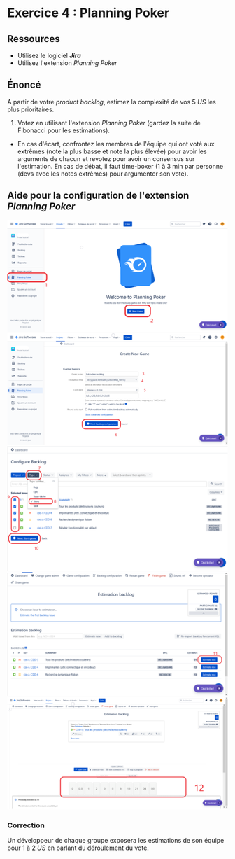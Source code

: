 # Exercice 4 : Planning Poker

## Ressources

- Utilisez le logiciel ***Jira***
- Utilisez l'extension *Planning Poker*

## Énoncé

A partir de votre *product backlog*, estimez la complexité de vos 5 *US* les plus prioritaires.

1. Votez en utilisant l'extension *Planning Poker* (gardez la suite de Fibonacci pour les estimations).
- En cas d'écart, confrontez les membres de l'équipe qui ont voté aux extrêmes (note la plus basse et note la plus élevée) pour avoir les arguments de chacun et revotez pour avoir un consensus sur l'estimation.
En cas de débat, il faut time-boxer (1 à 3 min par personne (devs avec les notes extrêmes) pour argumenter son vote).

## Aide pour la configuration de l'extension *Planning Poker*

![config1](img/pp1.png)
![config2](img/pp2.png)
![config3](img/pp3.png)
![config4](img/pp4.png)
![config5](img/pp5.png)

### Correction

Un développeur de chaque groupe exposera les estimations de son équipe pour 1 à 2 *US* en parlant du déroulement du vote.

